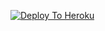 [![Deploy To Heroku](https://www.herokucdn.com/deploy/button.svg)](https://heroku.com/deploy?template=https://github.com/noobdev777/testedit)
